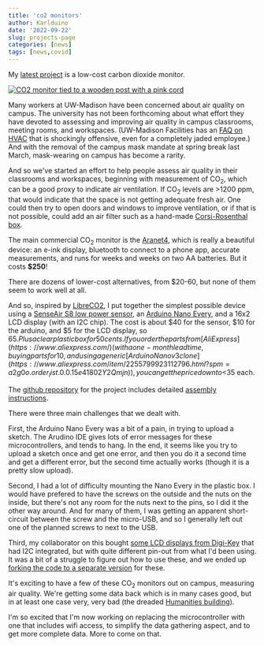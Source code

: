 ```yaml
---
title: 'co2 monitors'
author: Karlduino
date: '2022-09-22'
slug: projects-page
categories: [news]
tags: [news,covid]
---
```


My [latest project](https://github.com/karlduino/CO2monitor) is a
low-cost carbon dioxide monitor.

[![CO2 monitor tied to a wooden post with a pink cord](https://karlduino.org/CO2monitor/docs/pics/co2monitor_sm.jpg)](https://karlduino.org/CO2monitor/docs/pics/co2monitor.jpg)

Many workers at UW-Madison have been concerned about air quality on
campus. The university has not been forthcoming about what effort they
have devoted to assessing and improving air quality in campus
classrooms, meeting rooms, and workspaces. (UW-Madison Facilities has
an [FAQ on
HVAC](https://facilities.fpm.wisc.edu/facility-manager-tools/#faq-hvac)
that is shockingly offensive, even for a completely jaded employee.)
And with the removal of the
campus mask mandate at spring break last March, mask-wearing on
campus has become a rarity.

And so we've started an effort to help people assess air quality in
their classrooms and workspaces, beginning with measurement of CO<sub>2</sub>,
which can be a good proxy to indicate air ventilation. If
CO<sub>2</sub> levels are >1200 ppm, that would indicate that the
space is not getting adequate fresh air. One could then try to open
doors and windows to improve ventilation, or if that is not possible,
could add an air filter such as a hand-made [Corsi-Rosenthal
box](https://cleanaircrew.org/box-fan-filters/).

The main commercial CO<sub>2</sub> monitor is the
[Aranet4](https://aranet.com/products/aranet4/), which is really a
beautiful device: an e-ink display, bluetooth to connect to a
phone app, accurate measurements, and runs for weeks and weeks on two
AA batteries. But it costs **$250**!

There are dozens of lower-cost alternatives, from $20-60, but none of
them seem to work well at all.

And so, inspired by
[LibreCO2](https://github.com/danielbernalb/LibreCO2), I put together
the simplest possible device using a [SenseAir S8 low power
sensor](https://senseair.com/products/size-counts/s8-lp/), an [Arduino
Nano Every](https://docs.arduino.cc/hardware/nano-every), and a 16x2
LCD display (with an I2C chip). The cost is about $40 for the sensor,
$10 for the arduino, and $5 for the LCD display, so $65. Plus a
clear plastic box for 50 cents. If you order the parts from [AliExpress](https://www.aliexpress.com/)
(with a one-month lead time, buying parts for 10, and using a generic
[Arduino Nano v3
clone](https://www.aliexpress.com/item/2255799923112796.html?spm=a2g0o.order_list.0.0.15e41802Y2Qmjn)),
you can get the price down to <$35 each.

The [github repository](https://github.com/karlduino/CO2monitor/) for
the project includes detailed [assembly
instructions](https://karlduino.org/CO2monitor/docs/instructions.html).

There were three main challenges that we dealt with.

First, the Arduino Nano Every was a bit of a pain, in trying to upload
a sketch. The Arudino IDE gives lots of error messages for these
microcontrollers, and tends to hang. In the end, it seems like you try
to upload a sketch once and get one error, and then you do it a second
time and get a different error, but the second time actually works
(though it is a pretty slow upload).

Second, I had a lot of difficulty mounting the Nano Every in the
plastic box. I would have prefered to have the screws on the outside
and the nuts on the inside, but there's not any room for the nuts next
to the pins, so I did it the other way around. And for many of them, I
was getting an apparent short-circuit between the screw and the
micro-USB, and so I generally left out one of the planned screws to
next to the USB.

Third, my collaborator on this bought [some LCD displays from
Digi-Key](https://www.digikey.com/en/products/detail/orient-display/AMC1602AR-B-B6WTDW-I2C/12089223)
that had I2C integrated, but with quite different pin-out from what
I'd been using. It was a bit of a struggle to figure out how to use
these, and we ended up [forking the code to a separate
version](https://github.com/karlduino/CO2monitor/tree/main/CO2monitor_altLCD)
for these.

It's exciting to have a few of these CO<sub>2</sub> monitors out on
campus, measuring air quality. We're getting some data back which is
in many cases good, but in at least one case very, very bad (the
dreaded [Humanities building](https://map.wisc.edu/s/5dryqhg7)).

I'm so excited that I'm now working on replacing the microcontroller
with one that includes wifi access, to simplify the data gathering
aspect, and to get more complete data. More to come on that.
